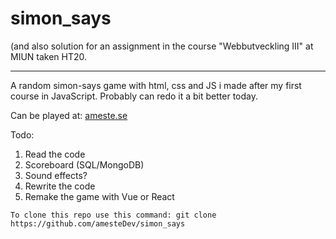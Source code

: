 # simon_says 
(and also solution for an assignment in the course "Webbutveckling III" at MIUN taken HT20.
***
A random simon-says game with html, css and JS i made after my first course in JavaScript. Probably can redo it a bit better today.

Can be played at: [ameste.se](https://ameste.se/sim/simon.html)

Todo:

1. Read the code
2. Scoreboard (SQL/MongoDB)
3. Sound effects?
4. Rewrite the code
5. Remake the game with Vue or React
```
To clone this repo use this command: git clone https://github.com/amesteDev/simon_says
```
